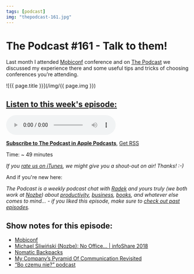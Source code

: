 ```yaml
---
tags: [podcast]
img: "thepodcast-161.jpg"
---
```


# The Podcast #161 - Talk to them!

Last month I attended [Mobiconf](https://sliwinski.com/mobiconf) conference and on [The Podcast][p] we discussed my experience there and some useful tips and tricks of choosing conferences you’re attending.

<!--More-->

![{{ page.title }}](/img/{{ page.img }})

## [Listen to this week's episode:][e]

<audio controls>
<source src="https://files.nozbe.com/podcast/161.mp3" type="audio/mpeg">
</audio>

**[Subscribe to The Podcast in Apple Podcasts][i]**, [Get RSS][rss]

Time: ~ 49 minutes

*If you [rate us on iTunes][i], we might give you a shout-out on air! Thanks! :-)*

And if you're new here:

*The Podcast is a weekly podcast chat with [Radek][r] and yours truly (we both work at [Nozbe][n]) about [productivity](/tag/productivity), [business](/tag/business), [books](/tag/books), and whatever else comes to mind… - if you liked this episode, make sure to [check out past episodes](/tag/podcast).*

## Show notes for this episode:

  * [Mobiconf](https://2018.mobiconf.org/)
  * [Michael Śliwiński (Nozbe): No Office... | infoShare 2018](https://www.youtube.com/watch?v=3NNZu5xepe4)
  * [Nomatic Backpacks](https://www.nomatic.com/pages/nomatic-backpack)
  * [My Company’s Pyramid Of Communication Revisited](https://sliwinski.com/pyramid/)
  * [“Bo czemu nie?” podcast](https://boczemunie.pl/)


[y]: https://michael.gratis/thepodcastyt
[rss]: http://thepodcast.fm/episodes?format=RSS
[e]: http://thepodcast.fm/episodes/161

[p]: https://michael.gratis/thepodcastfm
[n]: https://michael.gratis/nozbe
[r]: https://michael.gratis/radex
[i]: https://michael.gratis/thepodcast
[o]: https://michael.gratis/ipadonly

